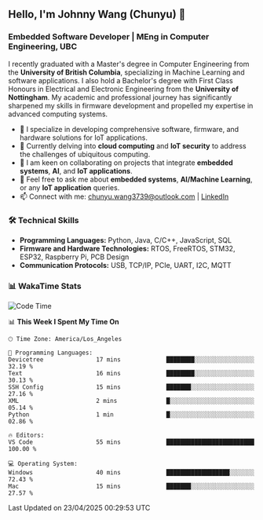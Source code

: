 ## Hello, I'm Johnny Wang (Chunyu) 👋

### Embedded Software Developer | MEng in Computer Engineering, UBC

I recently graduated with a Master's degree in Computer Engineering from the **University of British Columbia**, specializing in Machine Learning and software applications. I also hold a Bachelor's degree with First Class Honours in Electrical and Electronic Engineering from the **University of Nottingham**. My academic and professional journey has significantly sharpened my skills in firmware development and propelled my expertise in advanced computing systems.

- 🔭 I specialize in developing comprehensive software, firmware, and hardware solutions for IoT applications.
- 🌱 Currently delving into **cloud computing** and **IoT security** to address the challenges of ubiquitous computing.
- 🤝 I am keen on collaborating on projects that integrate **embedded systems**, **AI**, and **IoT applications**.
- 💬 Feel free to ask me about **embedded systems**, **AI/Machine Learning**, or any **IoT application** queries.
- 📫 Connect with me: [chunyu.wang3739@outlook.com](mailto:chunyu.wang3739@outlook.com) | [LinkedIn](https://www.linkedin.com/in/shycw1/)


### 🛠️ Technical Skills
- **Programming Languages:** Python, Java, C/C++, JavaScript, SQL
- **Firmware and Hardware Technologies:** RTOS, FreeRTOS, STM32, ESP32, Raspberry Pi, PCB Design
- **Communication Protocols:** USB, TCP/IP, PCIe, UART, I2C, MQTT

### 📊 WakaTime Stats
<!--START_SECTION:waka-->
![Code Time](http://img.shields.io/badge/Code%20Time-83%20hrs%2038%20mins-blue)

📊 **This Week I Spent My Time On** 

```text
🕑︎ Time Zone: America/Los_Angeles

💬 Programming Languages: 
Devicetree               17 mins             ████████░░░░░░░░░░░░░░░░░   32.19 % 
Text                     16 mins             ████████░░░░░░░░░░░░░░░░░   30.13 % 
SSH Config               15 mins             ███████░░░░░░░░░░░░░░░░░░   27.16 % 
XML                      2 mins              █░░░░░░░░░░░░░░░░░░░░░░░░   05.14 % 
Python                   1 min               █░░░░░░░░░░░░░░░░░░░░░░░░   02.86 % 

🔥 Editors: 
VS Code                  55 mins             █████████████████████████   100.00 % 

💻 Operating System: 
Windows                  40 mins             ██████████████████░░░░░░░   72.43 % 
Mac                      15 mins             ███████░░░░░░░░░░░░░░░░░░   27.57 % 
```


 Last Updated on 23/04/2025 00:29:53 UTC
<!--END_SECTION:waka-->
